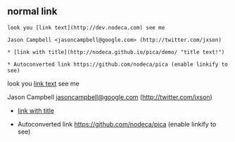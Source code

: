 <!-- word export demo-normalLink.md-->
## normal link

```
look you [link text](http://dev.nodeca.com) see me

Jason Campbell <jasoncampbell@google.com> (http://twitter.com/jxson)

* [link with title](http://nodeca.github.io/pica/demo/ "title text!")

* Autoconverted link https://github.com/nodeca/pica (enable linkify to see)
```

look you [link text](http://dev.nodeca.com) see me

Jason Campbell <jasoncampbell@google.com> (http://twitter.com/jxson)

* [link with title](http://nodeca.github.io/pica/demo/ "title text!")

* Autoconverted link https://github.com/nodeca/pica (enable linkify to see)


